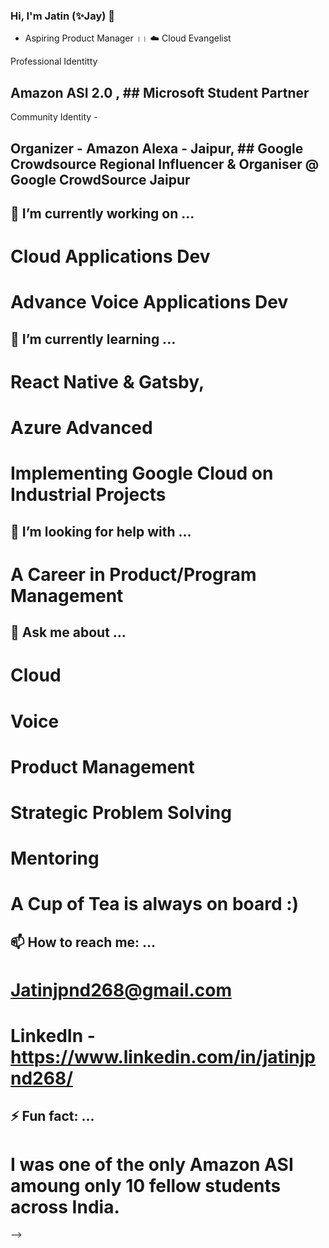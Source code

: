 ### Hi, I'm Jatin (✨Jay) 👋
- Aspiring Product Manager ।। ☁️ Cloud Evangelist

Professional Identitty
## Amazon ASI 2.0 , ## Microsoft Student Partner

Community Identity -
## Organizer - Amazon Alexa - Jaipur, ## Google Crowdsource Regional Influencer & Organiser @ Google CrowdSource Jaipur


## 🔭 I’m currently working on ...

# Cloud Applications Dev
# Advance Voice Applications Dev

## 🌱 I’m currently learning ...

# React Native & Gatsby, 
# Azure Advanced
# Implementing Google Cloud on Industrial Projects

## 🤔 I’m looking for help with ...
# A Career in Product/Program Management

## 💬 Ask me about ...
# Cloud 
# Voice
# Product Management
# Strategic Problem Solving
# Mentoring
# A Cup of Tea is always on board :)

## 📫 How to reach me: ...
# Jatinjpnd268@gmail.com
# LinkedIn - https://www.linkedin.com/in/jatinjpnd268/

## ⚡ Fun fact: ...
# I was one of the only Amazon ASI amoung only 10 fellow students across India.
-->
